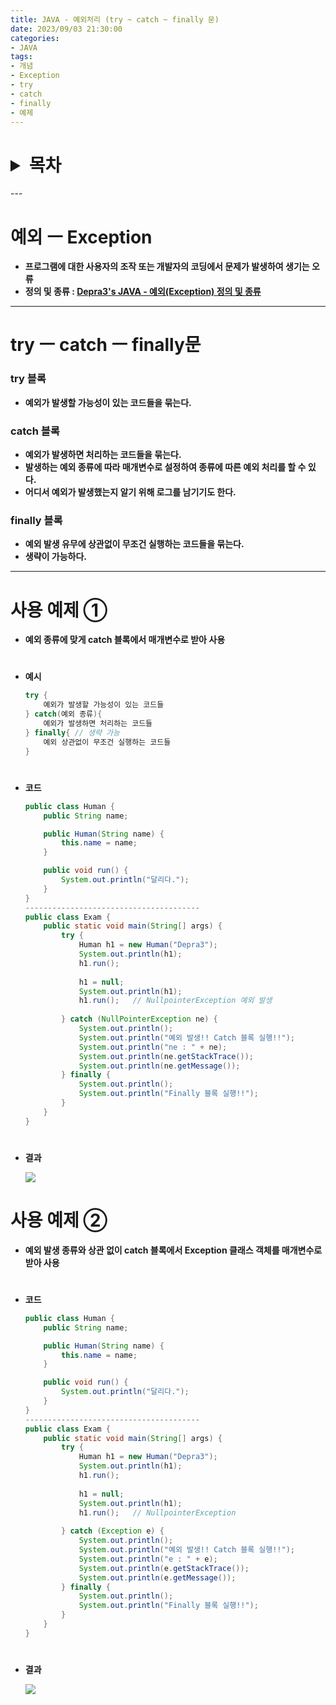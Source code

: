 ```yaml
---
title: JAVA - 예외처리 (try ~ catch ~ finally 문)
date: 2023/09/03 21:30:00
categories:
- JAVA
tags:
- 개념
- Exception
- try
- catch
- finally
- 예제
---
```

<h1>
<details>
<summary>목차</summary>
<div markdown="1">

- [예외 ㅡ Exception](#예외-ㅡ-Exception)
- [try ㅡ catch ㅡ finally문](#try-ㅡ-catch-ㅡ-finally문)
- [사용 예제 ①](#사용-예제-①)
- [사용 예제 ②](#사용-예제-②)
</div>
</details>
</h1>
---

# 예외 ㅡ Exception

- **프로그램에 대한 사용자의 조작 또는 개발자의 코딩에서 문제가 발생하여 생기는 오류**
- **정의 및 종류 : [Depra3's JAVA - 예외(Exception) 정의 및 종류](https://depra3.github.io/2023/08/31/2023/08/JAVA-%EC%98%88%EC%99%B8(Exception)_%EC%A0%95%EC%9D%98_%EB%B0%8F_%EC%A2%85%EB%A5%98/)**

---
# **try ㅡ catch ㅡ finally문**

### try 블록

- **예외가 발생할 가능성이 있는 코드들을 묶는다.**

### catch 블록

- **예외가 발생하면 처리하는 코드들을 묶는다.**
- **발생하는 예외 종류에 따라 매개변수로 설정하여 종류에 따른 예외 처리를 할 수 있다.**
- **어디서 예외가 발생했는지 알기 위해 로그를 남기기도 한다.**

### finally 블록

- **예외 발생 유무에 상관없이 무조건 실행하는 코드들을 묶는다.**
- **생략이 가능하다.**
---

# 사용 예제 ①

- **예외 종류에 맞게 catch 블록에서 매개변수로 받아 사용**
#
- **예시**
    
    ```java
    try {
    	예외가 발생할 가능성이 있는 코드들
    } catch(예외 종류){
    	예외가 발생하면 처리하는 코드들
    } finally{ // 생략 가능
    	예외 상관없이 무조건 실행하는 코드들
    }
    ```
#    
- **코드**
    
    ```java
    public class Human {
    	public String name;
    
    	public Human(String name) {
    		this.name = name;
    	}
    
    	public void run() {
    		System.out.println("달리다.");
    	}
    }
    ---------------------------------------
    public class Exam {
    	public static void main(String[] args) {
    		try {
    			Human h1 = new Human("Depra3");
    			System.out.println(h1);
    			h1.run();
    			
    			h1 = null;
    			System.out.println(h1);
    			h1.run();	// NullpointerException 예외 발생
    			
    		} catch (NullPointerException ne) {
    			System.out.println();
    			System.out.println("예외 발생!! Catch 블록 실행!!");
    			System.out.println("ne : " + ne);
    			System.out.println(ne.getStackTrace());
    			System.out.println(ne.getMessage());
    		} finally {
    			System.out.println();
    			System.out.println("Finally 블록 실행!!");
    		}
    	}
    }
    ```
#    
- **결과**
    
    ![](/Images/2023/09/JAVA-예외처리(try~catch~finally)/Untitled.png)
    

# 사용 예제 ②

- **예외 발생 종류와 상관 없이 catch 블록에서 Exception 클래스 객체를 매개변수로 받아 사용**
#
- **코드**
    
    ```java
    public class Human {
    	public String name;
    
    	public Human(String name) {
    		this.name = name;
    	}
    
    	public void run() {
    		System.out.println("달리다.");
    	}
    }
    ---------------------------------------
    public class Exam {
    	public static void main(String[] args) {
    		try {
    			Human h1 = new Human("Depra3");
    			System.out.println(h1);
    			h1.run();
    			
    			h1 = null;
    			System.out.println(h1);
    			h1.run();	// NullpointerException
    			
    		} catch (Exception e) {
    			System.out.println();
    			System.out.println("예외 발생!! Catch 블록 실행!!");
    			System.out.println("e : " + e);
    			System.out.println(e.getStackTrace());
    			System.out.println(e.getMessage());
    		} finally {
    			System.out.println();
    			System.out.println("Finally 블록 실행!!");
    		}
    	}
    }
    ```
#    
- **결과**
    
    ![](/Images/2023/09/JAVA-예외처리(try~catch~finally)/Untitled%201.png)